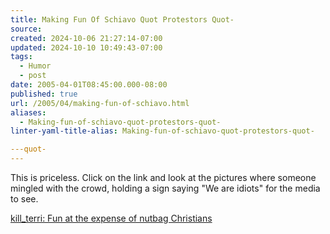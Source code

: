 ```yaml
---
title: Making Fun Of Schiavo Quot Protestors Quot-
source: 
created: 2024-10-06 21:27:14-07:00
updated: 2024-10-10 10:49:43-07:00
tags:
  - Humor
  - post
date: 2005-04-01T08:45:00.000-08:00
published: true
url: /2005/04/making-fun-of-schiavo.html
aliases:
  - Making-fun-of-schiavo-quot-protestors-quot-
linter-yaml-title-alias: Making-fun-of-schiavo-quot-protestors-quot-

---quot-
---
```



This is priceless. Click on the link and look at the pictures where someone mingled with the crowd, holding a sign saying "We are idiots" for the media to see.  
  
[kill\_terri: Fun at the expense of nutbag Christians](https://www.livejournal.com/community/kill_terri/9666.html#cutid1 "Fun at the expense of nutbag Christians")